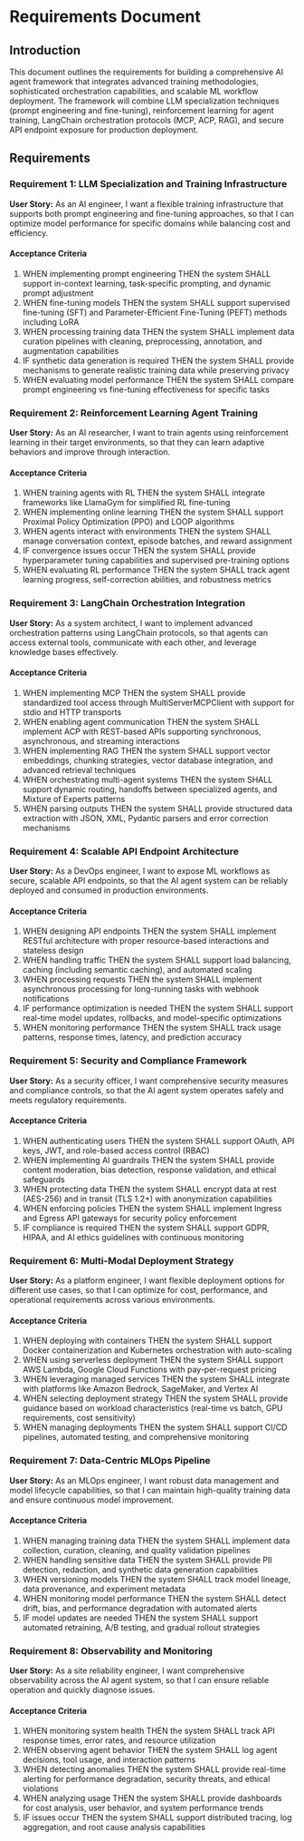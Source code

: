 # Requirements Document

## Introduction

This document outlines the requirements for building a comprehensive AI agent framework that integrates advanced training methodologies, sophisticated orchestration capabilities, and scalable ML workflow deployment. The framework will combine LLM specialization techniques (prompt engineering and fine-tuning), reinforcement learning for agent training, LangChain orchestration protocols (MCP, ACP, RAG), and secure API endpoint exposure for production deployment.

## Requirements

### Requirement 1: LLM Specialization and Training Infrastructure

**User Story:** As an AI engineer, I want a flexible training infrastructure that supports both prompt engineering and fine-tuning approaches, so that I can optimize model performance for specific domains while balancing cost and efficiency.

#### Acceptance Criteria

1. WHEN implementing prompt engineering THEN the system SHALL support in-context learning, task-specific prompting, and dynamic prompt adjustment
2. WHEN fine-tuning models THEN the system SHALL support supervised fine-tuning (SFT) and Parameter-Efficient Fine-Tuning (PEFT) methods including LoRA
3. WHEN processing training data THEN the system SHALL implement data curation pipelines with cleaning, preprocessing, annotation, and augmentation capabilities
4. IF synthetic data generation is required THEN the system SHALL provide mechanisms to generate realistic training data while preserving privacy
5. WHEN evaluating model performance THEN the system SHALL compare prompt engineering vs fine-tuning effectiveness for specific tasks

### Requirement 2: Reinforcement Learning Agent Training

**User Story:** As an AI researcher, I want to train agents using reinforcement learning in their target environments, so that they can learn adaptive behaviors and improve through interaction.

#### Acceptance Criteria

1. WHEN training agents with RL THEN the system SHALL integrate frameworks like LlamaGym for simplified RL fine-tuning
2. WHEN implementing online learning THEN the system SHALL support Proximal Policy Optimization (PPO) and LOOP algorithms
3. WHEN agents interact with environments THEN the system SHALL manage conversation context, episode batches, and reward assignment
4. IF convergence issues occur THEN the system SHALL provide hyperparameter tuning capabilities and supervised pre-training options
5. WHEN evaluating RL performance THEN the system SHALL track agent learning progress, self-correction abilities, and robustness metrics

### Requirement 3: LangChain Orchestration Integration

**User Story:** As a system architect, I want to implement advanced orchestration patterns using LangChain protocols, so that agents can access external tools, communicate with each other, and leverage knowledge bases effectively.

#### Acceptance Criteria

1. WHEN implementing MCP THEN the system SHALL provide standardized tool access through MultiServerMCPClient with support for stdio and HTTP transports
2. WHEN enabling agent communication THEN the system SHALL implement ACP with REST-based APIs supporting synchronous, asynchronous, and streaming interactions
3. WHEN implementing RAG THEN the system SHALL support vector embeddings, chunking strategies, vector database integration, and advanced retrieval techniques
4. WHEN orchestrating multi-agent systems THEN the system SHALL support dynamic routing, handoffs between specialized agents, and Mixture of Experts patterns
5. WHEN parsing outputs THEN the system SHALL provide structured data extraction with JSON, XML, Pydantic parsers and error correction mechanisms

### Requirement 4: Scalable API Endpoint Architecture

**User Story:** As a DevOps engineer, I want to expose ML workflows as secure, scalable API endpoints, so that the AI agent system can be reliably deployed and consumed in production environments.

#### Acceptance Criteria

1. WHEN designing API endpoints THEN the system SHALL implement RESTful architecture with proper resource-based interactions and stateless design
2. WHEN handling traffic THEN the system SHALL support load balancing, caching (including semantic caching), and automated scaling
3. WHEN processing requests THEN the system SHALL implement asynchronous processing for long-running tasks with webhook notifications
4. IF performance optimization is needed THEN the system SHALL support real-time model updates, rollbacks, and model-specific optimizations
5. WHEN monitoring performance THEN the system SHALL track usage patterns, response times, latency, and prediction accuracy

### Requirement 5: Security and Compliance Framework

**User Story:** As a security officer, I want comprehensive security measures and compliance controls, so that the AI agent system operates safely and meets regulatory requirements.

#### Acceptance Criteria

1. WHEN authenticating users THEN the system SHALL support OAuth, API keys, JWT, and role-based access control (RBAC)
2. WHEN implementing AI guardrails THEN the system SHALL provide content moderation, bias detection, response validation, and ethical safeguards
3. WHEN protecting data THEN the system SHALL encrypt data at rest (AES-256) and in transit (TLS 1.2+) with anonymization capabilities
4. WHEN enforcing policies THEN the system SHALL implement Ingress and Egress API gateways for security policy enforcement
5. IF compliance is required THEN the system SHALL support GDPR, HIPAA, and AI ethics guidelines with continuous monitoring

### Requirement 6: Multi-Modal Deployment Strategy

**User Story:** As a platform engineer, I want flexible deployment options for different use cases, so that I can optimize for cost, performance, and operational requirements across various environments.

#### Acceptance Criteria

1. WHEN deploying with containers THEN the system SHALL support Docker containerization and Kubernetes orchestration with auto-scaling
2. WHEN using serverless deployment THEN the system SHALL support AWS Lambda, Google Cloud Functions with pay-per-request pricing
3. WHEN leveraging managed services THEN the system SHALL integrate with platforms like Amazon Bedrock, SageMaker, and Vertex AI
4. WHEN selecting deployment strategy THEN the system SHALL provide guidance based on workload characteristics (real-time vs batch, GPU requirements, cost sensitivity)
5. WHEN managing deployments THEN the system SHALL support CI/CD pipelines, automated testing, and comprehensive monitoring

### Requirement 7: Data-Centric MLOps Pipeline

**User Story:** As an MLOps engineer, I want robust data management and model lifecycle capabilities, so that I can maintain high-quality training data and ensure continuous model improvement.

#### Acceptance Criteria

1. WHEN managing training data THEN the system SHALL implement data collection, curation, cleaning, and quality validation pipelines
2. WHEN handling sensitive data THEN the system SHALL provide PII detection, redaction, and synthetic data generation capabilities
3. WHEN versioning models THEN the system SHALL track model lineage, data provenance, and experiment metadata
4. WHEN monitoring model performance THEN the system SHALL detect drift, bias, and performance degradation with automated alerts
5. IF model updates are needed THEN the system SHALL support automated retraining, A/B testing, and gradual rollout strategies

### Requirement 8: Observability and Monitoring

**User Story:** As a site reliability engineer, I want comprehensive observability across the AI agent system, so that I can ensure reliable operation and quickly diagnose issues.

#### Acceptance Criteria

1. WHEN monitoring system health THEN the system SHALL track API response times, error rates, and resource utilization
2. WHEN observing agent behavior THEN the system SHALL log agent decisions, tool usage, and interaction patterns
3. WHEN detecting anomalies THEN the system SHALL provide real-time alerting for performance degradation, security threats, and ethical violations
4. WHEN analyzing usage THEN the system SHALL provide dashboards for cost analysis, user behavior, and system performance trends
5. IF issues occur THEN the system SHALL support distributed tracing, log aggregation, and root cause analysis capabilities